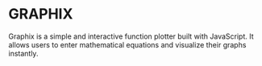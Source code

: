 # GRAPHIX
Graphix is a simple and interactive function plotter built with JavaScript. It allows users to enter mathematical equations and visualize their graphs instantly.
